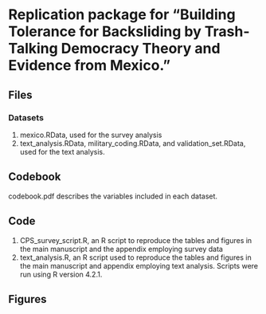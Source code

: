 # Replication package for “Building Tolerance for Backsliding by Trash-Talking Democracy Theory and Evidence from Mexico.”

## Files
### Datasets
1. mexico.RData, used for the survey analysis
2. text_analysis.RData, military_coding.RData, and validation_set.RData, used for the text analysis.

## Codebook

codebook.pdf describes the variables included in each dataset.

## Code

1. CPS_survey_script.R, an R script to reproduce the tables and figures in the main manuscript and the appendix employing survey data
2. text_analysis.R, an R script used to reproduce the tables and figures in the main manuscript and appendix employing text analysis. Scripts were run using R version 4.2.1.

## Figures


